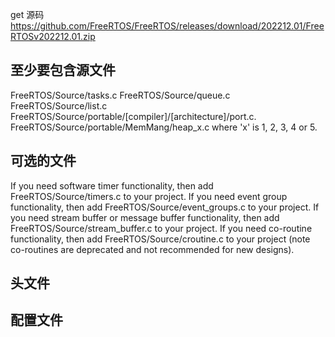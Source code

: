 
get 源码
https://github.com/FreeRTOS/FreeRTOS/releases/download/202212.01/FreeRTOSv202212.01.zip

## 至少要包含源文件
FreeRTOS/Source/tasks.c
FreeRTOS/Source/queue.c
FreeRTOS/Source/list.c
FreeRTOS/Source/portable/[compiler]/[architecture]/port.c.
FreeRTOS/Source/portable/MemMang/heap_x.c where 'x' is 1, 2, 3, 4 or 5.


## 可选的文件
If you need software timer functionality, then add FreeRTOS/Source/timers.c to your project.
If you need event group functionality, then add FreeRTOS/Source/event_groups.c to your project.
If you need stream buffer or message buffer functionality, then add FreeRTOS/Source/stream_buffer.c to your project.
If you need co-routine functionality, then add FreeRTOS/Source/croutine.c to your project (note co-routines are deprecated and not recommended for new designs).


## 头文件


## 配置文件

